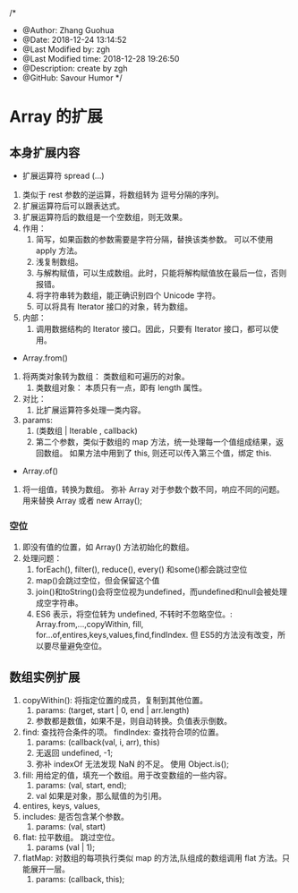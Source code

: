 /*
* @Author: Zhang Guohua
* @Date:   2018-12-24 13:14:52
* @Last Modified by:   zgh
* @Last Modified time: 2018-12-28 19:26:50
* @Description: create by zgh
* @GitHub: Savour Humor
*/
# Array 的扩展

## 本身扩展内容
- 扩展运算符 spread (...)

1. 类似于 rest 参数的逆运算，将数组转为 逗号分隔的序列。
2. 扩展运算符后可以跟表达式。
3. 扩展运算符后的数组是一个空数组，则无效果。
4. 作用：
    1. 简写，如果函数的参数需要是字符分隔，替换该类参数。 可以不使用 apply 方法。
    2. 浅复制数组。
    3. 与解构赋值，可以生成数组。此时，只能将解构赋值放在最后一位，否则报错。
    4. 将字符串转为数组，能正确识别四个 Unicode 字符。
    5. 可以将具有 Iterator 接口的对象，转为数组。
5. 内部：
    1. 调用数据结构的 Iterator 接口。因此，只要有 Iterator 接口，都可以使用。
- Array.from()

1. 将两类对象转为数组： 类数组和可遍历的对象。
    1. 类数组对象： 本质只有一点，即有 length 属性。
2. 对比：
    1. 比扩展运算符多处理一类内容。
3. params: 
    1. (类数组 | Iterable , callback)
    2. 第二个参数，类似于数组的 map 方法，统一处理每一个值组成结果，返回数组。 如果方法中用到了 this, 则还可以传入第三个值，绑定 this.
- Array.of()

1. 将一组值，转换为数组。 弥补 Array 对于参数个数不同，响应不同的问题。用来替换 Array 或者 new Array();

### 空位
1. 即没有值的位置，如 Array() 方法初始化的数组。
2. 处理问题：
    1. forEach(), filter(), reduce(), every() 和some()都会跳过空位
    2. map()会跳过空位，但会保留这个值
    3. join()和toString()会将空位视为undefined，而undefined和null会被处理成空字符串。
    4. ES6 表示，将空位转为 undefined, 不转时不忽略空位。: Array.from,...,copyWithin, fill, for...of,entires,keys,values,find,findIndex. 但 ES5的方法没有改变，所以要尽量避免空位。

## 数组实例扩展
1. copyWithin(): 将指定位置的成员，复制到其他位置。
    1. params: (target<number>, start<number> | 0, end<number> | arr.length)
    2. 参数都是数值，如果不是，则自动转换。负值表示倒数。
2. find: 查找符合条件的项。 findIndex: 查找符合项的位置。
    1. params: (callback(val, i, arr), this)
    2. 无返回 undefined, -1;
    3. 弥补 indexOf 无法发现 NaN 的不足。 使用 Object.is();
3. fill: 用给定的值，填充一个数组。用于改变数组的一些内容。
    1. params: (val, start, end);
    2. val 如果是对象，那么赋值的为引用。
3. entires, keys, values,
4. includes: 是否包含某个参数。
    1. params: (val, start)
5. flat: 拉平数组。 跳过空位。
    1. params (val | 1);
6. flatMap: 对数组的每项执行类似 map 的方法,队组成的数组调用 flat 方法。只能展开一层。
    1. params: (callback, this);
    
